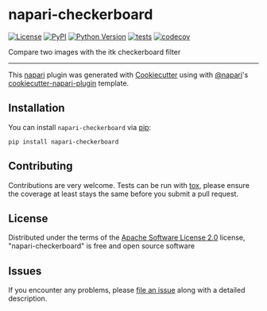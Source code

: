 # napari-checkerboard

[![License](https://img.shields.io/pypi/l/napari-checkerboard.svg?color=green)](https://github.com/ViktorvdValk/napari-checkerboard/raw/master/LICENSE)
[![PyPI](https://img.shields.io/pypi/v/napari-checkerboard.svg?color=green)](https://pypi.org/project/napari-checkerboard)
[![Python Version](https://img.shields.io/pypi/pyversions/napari-checkerboard.svg?color=green)](https://python.org)
[![tests](https://github.com/ViktorvdValk/napari-checkerboard/workflows/tests/badge.svg)](https://github.com/ViktorvdValk/napari-checkerboard/actions)
[![codecov](https://codecov.io/gh/ViktorvdValk/napari-checkerboard/branch/master/graph/badge.svg)](https://codecov.io/gh/ViktorvdValk/napari-checkerboard)

Compare two images with the itk checkerboard filter

----------------------------------

This [napari] plugin was generated with [Cookiecutter] using with [@napari]'s [cookiecutter-napari-plugin] template.

<!--
Don't miss the full getting started guide to set up your new package:
https://github.com/napari/cookiecutter-napari-plugin#getting-started

and review the napari docs for plugin developers:
https://napari.org/docs/plugins/index.html
-->

## Installation

You can install `napari-checkerboard` via [pip]:

    pip install napari-checkerboard

## Contributing

Contributions are very welcome. Tests can be run with [tox], please ensure
the coverage at least stays the same before you submit a pull request.

## License

Distributed under the terms of the [Apache Software License 2.0] license,
"napari-checkerboard" is free and open source software

## Issues

If you encounter any problems, please [file an issue] along with a detailed description.

[napari]: https://github.com/napari/napari
[Cookiecutter]: https://github.com/audreyr/cookiecutter
[@napari]: https://github.com/napari
[MIT]: http://opensource.org/licenses/MIT
[BSD-3]: http://opensource.org/licenses/BSD-3-Clause
[GNU GPL v3.0]: http://www.gnu.org/licenses/gpl-3.0.txt
[GNU LGPL v3.0]: http://www.gnu.org/licenses/lgpl-3.0.txt
[Apache Software License 2.0]: http://www.apache.org/licenses/LICENSE-2.0
[Mozilla Public License 2.0]: https://www.mozilla.org/media/MPL/2.0/index.txt
[cookiecutter-napari-plugin]: https://github.com/napari/cookiecutter-napari-plugin
[file an issue]: https://github.com/ViktorvdValk/napari-checkerboard/issues
[napari]: https://github.com/napari/napari
[tox]: https://tox.readthedocs.io/en/latest/
[pip]: https://pypi.org/project/pip/
[PyPI]: https://pypi.org/
